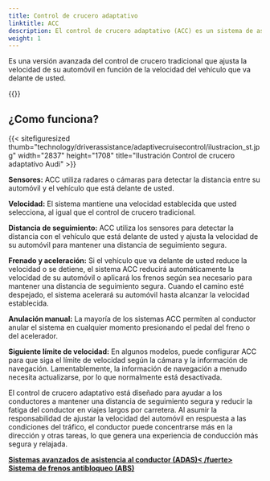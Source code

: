 ```yaml
---
title: Control de crucero adaptativo
linktitle: ACC
description: El control de crucero adaptativo (ACC) es un sistema de asistencia al conductor que utiliza sensores y software para mantener una distancia segura entre su automóvil y el vehículo que está delante de usted mientras conduce por la carretera.
weight: 1
---
```

<!-- markdownlint-disable MD033 -->

Es una versión avanzada del control de crucero tradicional que ajusta la velocidad de su automóvil en función de la velocidad del vehículo que va delante de usted.

{{<evkxdisplayaddarticle />}}

## ¿Como funciona?

{{< sitefiguresized thumb="technology/driverassistance/adaptivecruisecontrol/ilustracion_st.jpg" width="2837" height="1708" title="Ilustración Control de crucero adaptativo Audi" >}}

**Sensores:** ACC utiliza radares o cámaras para detectar la distancia entre su automóvil y el vehículo que está delante de usted.

**Velocidad:** El sistema mantiene una velocidad establecida que usted selecciona, al igual que el control de crucero tradicional.

**Distancia de seguimiento:** ACC utiliza los sensores para detectar la distancia con el vehículo que está delante de usted y ajusta la velocidad de su automóvil para mantener una distancia de seguimiento segura.

**Frenado y aceleración:** Si el vehículo que va delante de usted reduce la velocidad o se detiene, el sistema ACC reducirá automáticamente la velocidad de su automóvil o aplicará los frenos según sea necesario para mantener una distancia de seguimiento segura. Cuando el camino esté despejado, el sistema acelerará su automóvil hasta alcanzar la velocidad establecida.

**Anulación manual:** La mayoría de los sistemas ACC permiten al conductor anular el sistema en cualquier momento presionando el pedal del freno o del acelerador.

**Siguiente límite de velocidad:** En algunos modelos, puede configurar ACC para que siga el límite de velocidad según la cámara y la información de navegación. Lamentablemente, la información de navegación a menudo necesita actualizarse, por lo que normalmente está desactivada.

El control de crucero adaptativo está diseñado para ayudar a los conductores a mantener una distancia de seguimiento segura y reducir la fatiga del conductor en viajes largos por carretera. Al asumir la responsabilidad de ajustar la velocidad del automóvil en respuesta a las condiciones del tráfico, el conductor puede concentrarse más en la dirección y otras tareas, lo que genera una experiencia de conducción más segura y relajada.

<div class="mt-3 mb-3">
     <a href="../" class="text-decoration-none text-black"><strong><i class="bi-arrow-left"></i> Sistemas avanzados de asistencia al conductor (ADAS)< /fuerte></a>
     <a href="../antilockbrakingsystem/" class="text-decoration-none text-black float-end"><strong>Sistema de frenos antibloqueo (ABS)<i class="bi-arrow-right"> </i></strong></a>
</div>
